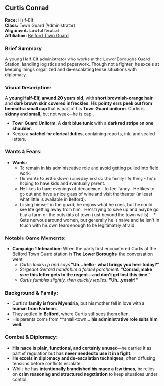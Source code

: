 ## Curtis Conrad

**Race:** Half-Elf\
**Class:** Town Guard (Administrator)\
**Alignment:** Lawful Neutral\
**Affiliation:** [Belford Town Guard](../guilds/BelfordTownGuard.md)

### Brief Summary
A young Half-Elf administrator who works at the Lower Boroughs Guard Station, handling logistics and paperwork. Though not a fighter, he excels at keeping things organized and de-escalating tense situations with diplomacy.

### **Visual Description:**

A **young Half-Elf, around 20 years old**, with **short brownish-orange hair** and **dark brown skin covered in freckles**. His **pointy ears peek out from beneath a small cap** that is part of his **Town Guard uniform**. Curtis is **skinny and small**, but not weak—he is cap...

- **Town Guard Uniform**: A **dark blue tunic** with a **dark red stripe on one shoulder**.
- Keeps a **satchel for clerical duties**, containing reports, ink, and sealed letters.

### **Wants & Fears:**

- **Wants:** 
  * To remain in his administrative role and avoid getting pulled into field work.
  * He wants to settle down someday and do the family life thing - he's hoping to have kids and eventually parent.  
  * He likes to have evenings of decadence - to feel fancy.  He likes to go out and have a nice glass of wine and visit the theater (at least what little is available in Belford).
  * Losing himself in the guard, he enjoys what he does, but he could see life getting away from him.  He's trying to save up and maybe go buy a farm on the outskirts of town (just beyond the town walls).  
  *  Gets nervous around women, but generally he is naive and he isn't in touch with his own fears enough to be legitimately afraid. 

### **Notable Game Moments:**

- **Campaign 1 Interaction:** When the party first encountered Curtis at the Belford Town Guard station in **The Lower Boroughs**, the conversation went 
  - *Curtis looks up and says* **"Uh...hello - what brings you here today?"**
  - *Sergeant Gerrard hands him a folded parchment:* **"Conrad, make sure this letter gets to the regent—and don’t get lost this time."**
  - *Curtis fumbles slightly, then quickly replies:* **"Uh...yessir!"**

### **Background & Family:**

- Curtis’s **family is from Myendria**, but his mother fell in love with a **human from Farheim**.
- They settled in **Belford**, where Curtis still sees them often.
- His parents come from \*\*small-town...
  **his administrative role suits him well**.

### **Combat & Diplomacy:**

- **His mace is plain, functional, and certainly unused**—he carries it as part of regulation but has **never needed to use it in a fight**.
- **He excels in diplomacy and de-escalation techniques**, often diffusing tensions before conflicts escalate.
- While he has **intentionally brandished his mace a few times**, he relies on **calm reasoning and structured negotiation** to keep situations under control.

